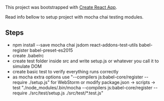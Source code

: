 This project was bootstrapped with [Create React App](https://github.com/facebookincubator/create-react-app).

Read info bellow to setup project with mocha chai testing modules.

## Steps

- npm install --save mocha chai jsdom react-addons-test-utils babel-register babel-preset-es2015
- create .babelrc
- create test folder inside src and write setup.js or whatever you call it to simulate DOM
- create basic test to verify everything runs correctly
- as mocha extra options use 
"--compilers js:babel-core/register --require ./setup.js" for WebStorm 
or modify package.json -> scripts -> test "./node_modules/.bin/mocha --compilers js:babel-core/register --require ./src/test/setup.js ./src/test/*.test.js"